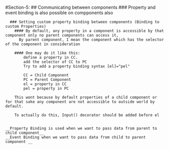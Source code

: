 #Section-5:
    ## Communicating between components
      ### Property and event binding is also possible on compponents also


      ### Setting custom property binding between components (Binding to custom Properties)
        #### By default, any property in a component is accessible by that component only no parent components can access it,
          By parent component, I mean the component which has the selector of the component in consideration

        #### One may do it like this:
            define a property in CC.
            add the selector of CC to PC
            Try to add a property binding syntax [el]="pel"

            CC = Child Component
            PC = Parent Component
            el = property in CC
            pel = property in PC
        
        This wont because by default properties of a child component or for that sake any component are not accessible to outside world by default.

        To actually do this, Input() decorator should be added before el


    __Property Binding is used when we want to pass data from parent to child component__
    __Event Binding when we want to pass data from child to parent component __